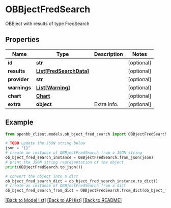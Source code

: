# OBBjectFredSearch

OBBject with results of type FredSearch

## Properties

Name | Type | Description | Notes
------------ | ------------- | ------------- | -------------
**id** | **str** |  | [optional] 
**results** | [**List[FredSearchData]**](FredSearchData.md) |  | [optional] 
**provider** | **str** |  | [optional] 
**warnings** | [**List[Warning]**](Warning.md) |  | [optional] 
**chart** | [**Chart**](Chart.md) |  | [optional] 
**extra** | **object** | Extra info. | [optional] 

## Example

```python
from openbb_client.models.ob_bject_fred_search import OBBjectFredSearch

# TODO update the JSON string below
json = "{}"
# create an instance of OBBjectFredSearch from a JSON string
ob_bject_fred_search_instance = OBBjectFredSearch.from_json(json)
# print the JSON string representation of the object
print(OBBjectFredSearch.to_json())

# convert the object into a dict
ob_bject_fred_search_dict = ob_bject_fred_search_instance.to_dict()
# create an instance of OBBjectFredSearch from a dict
ob_bject_fred_search_from_dict = OBBjectFredSearch.from_dict(ob_bject_fred_search_dict)
```
[[Back to Model list]](../README.md#documentation-for-models) [[Back to API list]](../README.md#documentation-for-api-endpoints) [[Back to README]](../README.md)


